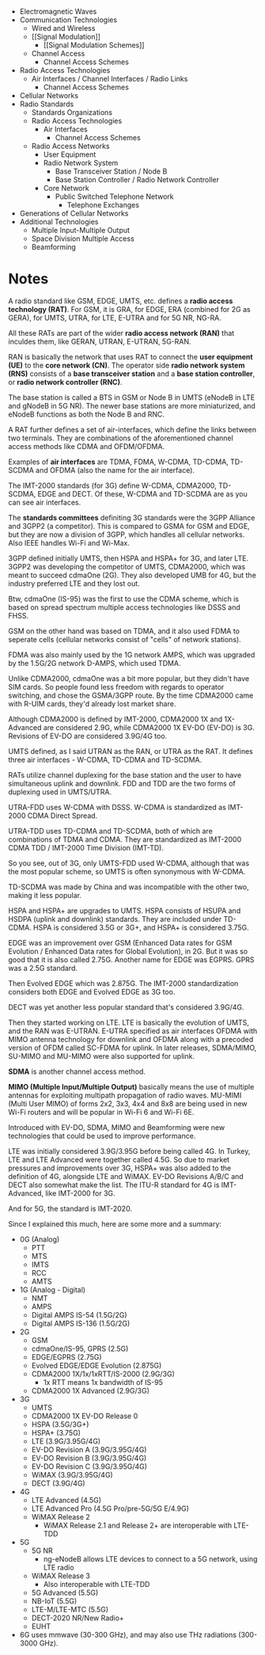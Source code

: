 - Electromagnetic Waves
- Communication Technologies
	- Wired and Wireless
	- [[Signal Modulation]]
		- [[Signal Modulation Schemes]]
	- Channel Access
		- Channel Access Schemes
- Radio Access Technologies
	- Air Interfaces / Channel Interfaces / Radio Links
		- Channel Access Schemes
- Cellular Networks
- Radio Standards
	- Standards Organizations
	- Radio Access Technologies
		- Air Interfaces
			- Channel Access Schemes
	- Radio Access Networks​
		- User Equipment
		- Radio Network System
			- Base Transceiver Station / Node B
			- Base Station Controller / Radio Network Controller
		- Core Network
			- Public Switched Telephone Network
				- Telephone Exchanges
- Generations of Cellular Networks
- Additional Technologies
	- Multiple Input-Multiple Output
	- Space Division Multiple Access
	- Beamforming
# Notes

A radio standard like GSM, EDGE, UMTS, etc. defines a **radio access technology (RAT)**. For GSM, it is GRA, for EDGE, ERA (combined for 2G as GERA), for UMTS, UTRA, for LTE, E-UTRA and for 5G NR, NG-RA.

All these RATs are part of the wider **radio access network (RAN)** that inculdes them, like GERAN, UTRAN, E-UTRAN, 5G-RAN. 

RAN is basically the network that uses RAT to connect the **user equipment (UE)** to the **core network (CN)**. The operator side **radio network system (RNS)** consists of a **base transceiver station** and a **base station controller**, or **radio network controller (RNC)**.

The base station is called a BTS in GSM or Node B in UMTS (eNodeB in LTE and gNodeB in 5G NR). The newer base stations are more miniaturized, and eNodeB functions as both the Node B and RNC.

A RAT further defines a set of air-interfaces, which define the links between two terminals. They are combinations of the aforementioned channel access methods like CDMA and OFDM/OFDMA.

Examples of **air interfaces** are TDMA, FDMA, W-CDMA, TD-CDMA, TD-SCDMA and OFDMA (also the name for the air interface).

The IMT-2000 standards (for 3G) define W-CDMA, CDMA2000, TD-SCDMA, EDGE and DECT. Of these, W-CDMA and TD-SCDMA are as you can see air interfaces.

The **standards committees** definiting 3G standards were the 3GPP Alliance and 3GPP2 (a competitor). This is compared to GSMA for GSM and EDGE, but they are now a division of 3GPP, which handles all cellular networks. Also IEEE handles Wi-Fi and Wi-Max.

3GPP defined initially UMTS, then HSPA and HSPA+ for 3G, and later LTE. 3GPP2 was developing the competitor of UMTS, CDMA2000, which was meant to succeed cdmaOne (2G). They also developed UMB for 4G, but the industry preferred LTE and they lost out.

Btw, cdmaOne (IS-95) was the first to use the CDMA scheme, which is based on spread spectrum multiple access technologies like DSSS and FHSS.

GSM on the other hand was based on TDMA, and it also used FDMA to seperate cells (cellular networks consist of "cells" of network stations).

FDMA was also mainly used by the 1G network AMPS, which was upgraded by the 1.5G/2G network D-AMPS, which used TDMA.

Unlike CDMA2000, cdmaOne was a bit more popular, but they didn't have SIM cards. So people found less freedom with regards to operator switching, and chose the GSMA/3GPP route. By the time CDMA2000 came with R-UIM cards, they'd already lost market share.

Although CDMA2000 is defined by IMT-2000, CDMA2000 1X and 1X-Advanced are considered 2.9G, while CDMA2000 1X EV-DO (EV-DO) is 3G. Revisions of EV-DO are considered 3.9G/4G too.

UMTS defined, as I said UTRAN as the RAN, or UTRA as the RAT. It defines three air interfaces - W-CDMA, TD-CDMA and TD-SCDMA.

RATs utilize channel duplexing for the base station and the user to have simultaneous uplink and downlink. FDD and TDD are the two forms of duplexing used in UMTS/UTRA.

UTRA-FDD uses W-CDMA with DSSS. W-CDMA is standardized as IMT-2000 CDMA Direct Spread.

UTRA-TDD uses TD-CDMA and TD-SCDMA, both of which are combinations of TDMA and CDMA. They are standardized as IMT-2000 CDMA TDD / IMT-2000 Time Division (IMT-TD).

So you see, out of 3G, only UMTS-FDD used W-CDMA, although that was the most popular scheme, so UMTS is often synonymous with W-CDMA.

TD-SCDMA was made by China and was incompatible with the other two, making it less popular.

HSPA and HSPA+ are upgrades to UMTS. HSPA consists of HSUPA and HSDPA (uplink and downlink) standards. They are included under TD-CDMA. HSPA is considered 3.5G or 3G+, and HSPA+ is considered 3.75G.

EDGE was an improvement over GSM (Enhanced Data rates for GSM Evolution / Enhanced Data rates for Global Evolution), in 2G. But it was so good that it is also called 2.75G. Another name for EDGE was EGPRS. GPRS was a 2.5G standard.

Then Evolved EDGE which was 2.875G. The IMT-2000 standardization considers both EDGE and Evolved EDGE as 3G too.

DECT was yet another less popular standard that's considered 3.9G/4G.

Then they started working on LTE. LTE is basically the evolution of UMTS, and the RAN was E-UTRAN. E-UTRA specified as air interfaces OFDMA with MIMO antenna technology for downlink and OFDMA along with a precoded version of OFDM called SC-FDMA for uplink. In later releases, SDMA/MIMO, SU-MIMO and MU-MIMO were also supported for uplink.

**SDMA** is another channel access method.

**MIMO (Multiple Input/Multiple Output)** basically means the use of multiple antennas for exploiting multipath propagation of radio waves. MU-MIMI (Multi User MIMO) of forms 2x2, 3x3, 4x4 and 8x8 are being used in new Wi-Fi routers and will be popular in Wi-Fi 6 and Wi-Fi 6E.

Introduced with EV-DO, SDMA, MIMO and Beamforming were new technologies that could be used to improve performance.

LTE was initially considered 3.9G/3.95G before being called 4G. In Turkey, LTE and LTE Advanced were together called 4.5G. So due to market pressures and improvements over 3G, HSPA+ was also added to the definition of 4G, alongside LTE and WiMAX. EV-DO Revisions A/B/C and DECT also somewhat make the list. The ITU-R standard for 4G is IMT-Advanced, like IMT-2000 for 3G.

And for 5G, the standard is IMT-2020.

Since I explained this much, here are some more and a summary:

- 0G (Analog)
	- PTT
	- MTS
	- IMTS
	- RCC
	- AMTS
- 1G (Analog - Digital)
	- NMT
	- AMPS
	- Digital AMPS IS-54 (1.5G/2G)
	- Digital AMPS IS-136 (1.5G/2G)
- 2G
	- GSM
	- cdmaOne/IS-95, GPRS (2.5G)
	- EDGE/EGPRS (2.75G)
	- Evolved EDGE/EDGE Evolution (2.875G)
	- CDMA2000 1X/1x/1xRTT/IS-2000 (2.9G/3G)
		- 1x RTT means 1x bandwidth of IS-95
	- CDMA2000 1X Advanced (2.9G/3G)
- 3G
	- UMTS
	- CDMA2000 1X EV-DO Release 0
	- HSPA (3.5G/3G+)
	- HSPA+ (3.75G)
	- LTE (3.9G/3.95G/4G)
	- EV-DO Revision A (3.9G/3.95G/4G)
	- EV-DO Revision B (3.9G/3.95G/4G)
	- EV-DO Revision C (3.9G/3.95G/4G)
	- WiMAX (3.9G/3.95G/4G)
	- DECT (3.9G/4G)
- 4G
	- LTE Advanced (4.5G)
	- LTE Advanced Pro (4.5G Pro/pre-5G/5G E/4.9G)
	- WiMAX Release 2
		- WiMAX Release 2.1 and Release 2+ are interoperable with LTE-TDD
- 5G
	- 5G NR
		- ng-eNodeB allows LTE devices to connect to a 5G network, using LTE radio
	- WiMAX Release 3
		- Also interoperable with LTE-TDD
	- 5G Advanced (5.5G)
	- NB-IoT (5.5G)
	- LTE-M/LTE-MTC (5.5G)
	- DECT-2020 NR/New Radio+
	- EUHT
- 6G uses mmwave (30-300 GHz), and may also use THz radiations (300-3000 GHz).